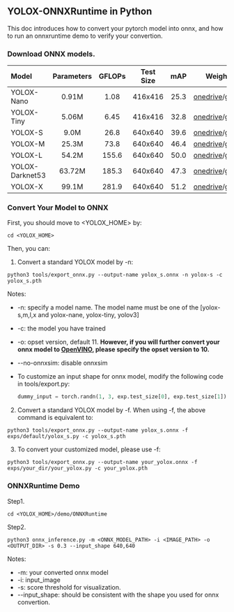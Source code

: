 ## YOLOX-ONNXRuntime in Python

This doc introduces how to convert your pytorch model into onnx, and how to run an onnxruntime demo to verify your convertion.

### Download ONNX models.

| Model | Parameters | GFLOPs | Test Size | mAP | Weights |
|:------| :----: | :----: | :---: | :---: | :---: |
|  YOLOX-Nano |  0.91M  | 1.08 | 416x416 | 25.3 | [onedrive](https://megvii-my.sharepoint.cn/:u:/g/personal/gezheng_megvii_com/EfAGwvevU-lNhW5OqFAyHbwBJdI_7EaKu5yU04fgF5BU7w?e=gvq4hf)/[github](https://github.com/Megvii-BaseDetection/storage/releases/download/0.0.1/yolox_nano.onnx) |
|  YOLOX-Tiny | 5.06M     | 6.45 | 416x416 |32.8 | [onedrive](https://megvii-my.sharepoint.cn/:u:/g/personal/gezheng_megvii_com/ET64VPoEV8FAm5YBiEj5JXwBVn_KYHM38iJQ_lpcK2slYw?e=uuJ7Ii)/[github](https://github.com/Megvii-BaseDetection/storage/releases/download/0.0.1/yolox_tiny_32dot8.onnx) |
|  YOLOX-S | 9.0M | 26.8 | 640x640 |39.6 | [onedrive](https://megvii-my.sharepoint.cn/:u:/g/personal/gezheng_megvii_com/Ec0L1d1x2UtIpbfiahgxhtgBZVjb1NCXbotO8SCOdMqpQQ?e=siyIsK)/[github](https://github.com/Megvii-BaseDetection/storage/releases/download/0.0.1/yolox_s.onnx) |
|  YOLOX-M | 25.3M | 73.8 | 640x640 |46.4 | [onedrive](https://megvii-my.sharepoint.cn/:u:/g/personal/gezheng_megvii_com/ERUKlQe-nlxBoTKPy1ynbxsBmAZ_h-VBEV-nnfPdzUIkZQ?e=hyQQtl)/[github](https://github.com/Megvii-BaseDetection/storage/releases/download/0.0.1/yolox_m.onnx) |
|  YOLOX-L | 54.2M | 155.6 | 640x640 |50.0 | [onedrive](https://megvii-my.sharepoint.cn/:u:/g/personal/gezheng_megvii_com/ET5w926jCA5GlVfg9ixB4KEBiW0HYl7SzaHNRaRG9dYO_A?e=ISmCYX)/[github](https://github.com/Megvii-BaseDetection/storage/releases/download/0.0.1/yolox_l.onnx) |
|  YOLOX-Darknet53| 63.72M | 185.3 | 640x640 |47.3 | [onedrive](https://megvii-my.sharepoint.cn/:u:/g/personal/gezheng_megvii_com/ESArloSW-MlPlLuemLh9zKkBdovgweKbfu4zkvzKAp7pPQ?e=f81Ikw)/[github](https://github.com/Megvii-BaseDetection/storage/releases/download/0.0.1/yolox_darknet53.onnx) |
|  YOLOX-X | 99.1M | 281.9 | 640x640 |51.2 | [onedrive](https://megvii-my.sharepoint.cn/:u:/g/personal/gezheng_megvii_com/ERjqoeMJlFdGuM3tQfXQmhABmGHlIHydWCwhlugeWLE9AA)/[github](https://github.com/Megvii-BaseDetection/storage/releases/download/0.0.1/yolox.onnx) |


### Convert Your Model to ONNX

First, you should move to <YOLOX_HOME> by:
```shell
cd <YOLOX_HOME>
```
Then, you can:

1. Convert a standard YOLOX model by -n:
```shell
python3 tools/export_onnx.py --output-name yolox_s.onnx -n yolox-s -c yolox_s.pth
```
Notes:
* -n: specify a model name. The model name must be one of the [yolox-s,m,l,x and yolox-nane, yolox-tiny, yolov3]
* -c: the model you have trained
* -o: opset version, default 11. **However, if you will further convert your onnx model to [OpenVINO](https://github.com/Megvii-BaseDetection/YOLOX/demo/OpenVINO/), please specify the opset version to 10.**
* --no-onnxsim: disable onnxsim
* To customize an input shape for onnx model,  modify the following code in tools/export.py:

    ```python
    dummy_input = torch.randn(1, 3, exp.test_size[0], exp.test_size[1])
    ```

2. Convert a standard YOLOX model by -f. When using -f, the above command is equivalent to:

```shell
python3 tools/export_onnx.py --output-name yolox_s.onnx -f exps/default/yolox_s.py -c yolox_s.pth
```

3. To convert your customized model, please use -f:

```shell
python3 tools/export_onnx.py --output-name your_yolox.onnx -f exps/your_dir/your_yolox.py -c your_yolox.pth
```

### ONNXRuntime Demo

Step1.
```shell
cd <YOLOX_HOME>/demo/ONNXRuntime
```

Step2. 
```shell
python3 onnx_inference.py -m <ONNX_MODEL_PATH> -i <IMAGE_PATH> -o <OUTPUT_DIR> -s 0.3 --input_shape 640,640
```
Notes:
* -m: your converted onnx model
* -i: input_image
* -s: score threshold for visualization.
* --input_shape: should be consistent with the shape you used for onnx convertion.
